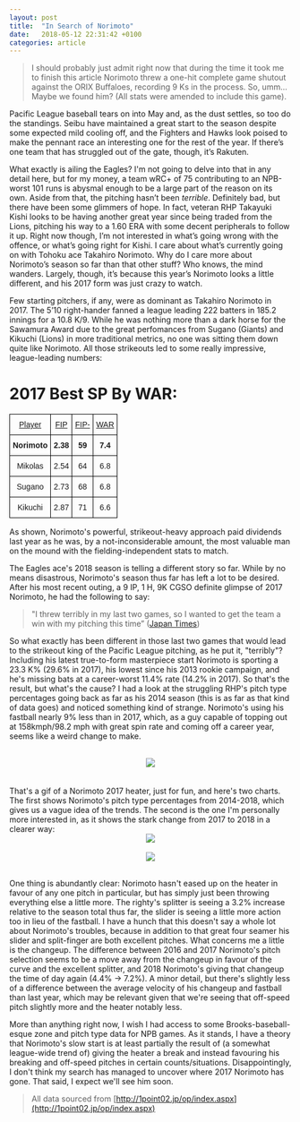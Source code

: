 ```yaml
---
layout: post
title:  "In Search of Norimoto"
date:   2018-05-12 22:31:42 +0100
categories: article
---
```


>I should probably just admit right now that during the time it took me to finish this article Norimoto threw a one-hit complete game shutout against the ORIX Buffaloes, recording 9 Ks in the process. So, umm… Maybe we found him? (All stats were amended to include this game).

Pacific League baseball tears on into May and, as the dust settles, so too do the standings. Seibu have maintained a great start to the season despite some expected mild cooling off, and the Fighters and Hawks look poised to make the pennant race an interesting one for the rest of the year. If there’s one team that has struggled out of the gate, though, it’s Rakuten.

What exactly is ailing the Eagles? I'm not going to delve into that in any detail here, but for my money, a team wRC+ of 75 contributing to an NPB-worst 101 runs is abysmal enough to be a large part of the reason on its own. Aside from that, the pitching hasn’t been _terrible_. Definitely bad, but there have been some glimmers of hope. In fact, veteran RHP Takayuki Kishi looks to be having another great year since being traded from the Lions, pitching his way to a 1.60 ERA with some decent peripherals to follow it up. Right now though, I’m not interested in what’s going wrong with the offence, or what’s going right for Kishi. I care about what’s currently going on with Tohoku ace Takahiro Norimoto. Why do I care more about Norimoto’s season so far than that other stuff? Who knows, the mind wanders. Largely, though, it’s because this year’s Norimoto looks a little different, and his 2017 form was just crazy to watch.  

Few starting pitchers, if any, were as dominant as Takahiro Norimoto in 2017. The 5’10 right-hander fanned a league leading 222 batters in 185.2 innings for a 10.8 K/9. While he was nothing more than a dark horse for the Sawamura Award due to the great perfomances from Sugano (Giants) and Kikuchi (Lions) in more traditional metrics, no one was sitting them down quite like Norimoto. All those strikeouts led to some really impressive, league-leading numbers:  
# 2017 Best SP By WAR:

<style type="text/css">
.tg  {border-collapse:collapse;border-spacing:0;}
.tg td{font-family:Arial, sans-serif;font-size:14px;padding:10px 5px;border-style:solid;border-width:1px;overflow:hidden;word-break:normal;border-color:black;}
.tg th{font-family:Arial, sans-serif;font-size:14px;font-weight:normal;padding:10px 5px;border-style:solid;border-width:1px;overflow:hidden;word-break:normal;border-color:black;}
.tg .tg-baqh{text-align:center;vertical-align:top}
.tg .tg-if35{text-decoration:underline;text-align:center;vertical-align:top}
.tg .tg-amwm{font-weight:bold;text-align:center;vertical-align:top}
</style>
<table class="tg">
  <tr>
    <th class="tg-if35">Player</th>
    <th class="tg-if35">FIP</th>
    <th class="tg-if35">FIP-</th>
    <th class="tg-if35">WAR</th>
  </tr>
  <tr>
    <td class="tg-amwm">Norimoto</td>
    <td class="tg-amwm">2.38</td>
    <td class="tg-amwm">59</td>
    <td class="tg-amwm">7.4</td>
  </tr>
  <tr>
    <td class="tg-baqh">Mikolas</td>
    <td class="tg-baqh">2.54</td>
    <td class="tg-baqh">64</td>
    <td class="tg-baqh">6.8</td>
  </tr>
  <tr>
    <td class="tg-baqh">Sugano</td>
    <td class="tg-baqh">2.73</td>
    <td class="tg-baqh">68</td>
    <td class="tg-baqh">6.8</td>
  </tr>
  <tr>
    <td class="tg-baqh">Kikuchi</td>
    <td class="tg-baqh">2.87</td>
    <td class="tg-baqh">71</td>
    <td class="tg-baqh">6.6</td>
  </tr>
</table>

As shown, Norimoto's powerful, strikeout-heavy approach paid dividends last year as he was, by a not-inconsiderable amount, the most valuable man on the mound with the fielding-independent stats to match.  

The Eagles ace's 2018 season is telling a different story so far. While by no means disastrous, Norimoto's season thus far has left a lot to be desired. After his most recent outing, a 9 IP, 1 H, 9K CGSO definite glimpse of 2017 Norimoto, he had the following to say:
>"I threw terribly in my last two games, so I wanted to get the team a win with my pitching this time” ([Japan Times](https://www.japantimes.co.jp/sports/2018/05/12/baseball/japanese-baseball/eagles-ace-takahiro-norimoto-hurls-one-hit-shutout/))  

So what exactly has been different in those last two games that would lead to the strikeout king of the Pacific League pitching, as he put it, "terribly"? Including his latest true-to-form masterpiece start Norimoto is sporting a 23.3 K% (29.6% in 2017), his lowest since his 2013 rookie campaign, and he's missing bats at a career-worst 11.4% rate (14.2% in 2017). So that's the result, but what's the cause? I had a look at the struggling RHP's pitch type percentages going back as far as his 2014 season (this is as far as that kind of data goes) and noticed something kind of strange. Norimoto's using his fastball nearly 9% less than in 2017, which, as a guy capable of topping out at 158kmph/98.2 mph with great spin rate and coming off a career year, seems like a weird change to make.
<br><br/>
<div style="text-align: center"><img src="https://media.giphy.com/media/l4pT4SIV3Fxr5xTXO/giphy.gif"/></div>
<br><br/>
That's a gif of a Norimoto 2017 heater, just for fun, and here's two charts. The first shows Norimoto's pitch type percentages from 2014-2018, which gives us a vague idea of the trends. The second is the one I'm personally more interested in, as it shows the stark change from 2017 to 2018 in a clearer way:
<br>
<div style="text-align: center"><img src="https://i.imgur.com/naIlTMb.png"/></div>
<br>
<div style="text-align: center"><img src="https://i.imgur.com/HXeyJ0O.png"/></div>
<br>

One thing is abundantly clear: Norimoto hasn't eased up on the heater in favour of any one pitch in particular, but has simply just been throwing everything else a little more. The righty's splitter is seeing a 3.2% increase relative to the season total thus far, the slider is seeing a little more action too in lieu of the fastball. I have a hunch that this doesn't say a whole lot about Norimoto's troubles, because in addition to that great four seamer his slider and split-finger are both excellent pitches. What concerns me a little is the changeup. The difference between 2016 and 2017 Norimoto's pitch selection seems to be a move away from the changeup in favour of the curve and the excellent splitter, and 2018 Norimoto's giving that changeup the time of day again (4.4% -> 7.2%). A minor detail, but there's slightly less of a difference between the average velocity of his changeup and fastball than last year, which may be
relevant given that we're seeing that off-speed pitch slightly more and the heater notably less.  

More than anything right now, I wish I had access to some Brooks-baseball-esque zone and pitch type data for NPB games. As it stands, I have a theory that Norimoto's slow start is at least partially the result of (a somewhat league-wide trend of) giving the heater a break and instead favouring his breaking and off-speed pitches in certain counts/situations. Disappointingly, I don't think my search has managed to uncover where 2017 Norimoto has gone. That said, I expect we'll see him soon.

>All data sourced from [http://1point02.jp/op/index.aspx](http://1point02.jp/op/index.aspx)
